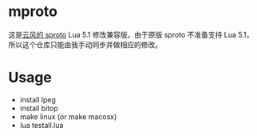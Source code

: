 mproto
=======

这是[云风的 sproto](https://github.com/cloudwu/sproto) Lua 5.1 修改兼容版。由于原版 sproto 不准备支持 Lua 5.1，所以这个仓库只能由我手动同步并做相应的修改。

Usage
====

* install lpeg
* install bitop
* make linux (or make macosx)
* lua testall.lua 


